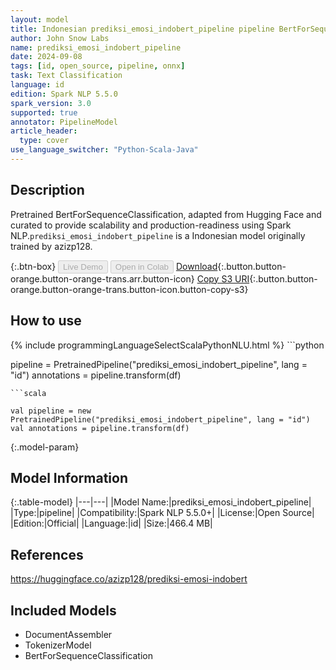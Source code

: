 ```yaml
---
layout: model
title: Indonesian prediksi_emosi_indobert_pipeline pipeline BertForSequenceClassification from azizp128
author: John Snow Labs
name: prediksi_emosi_indobert_pipeline
date: 2024-09-08
tags: [id, open_source, pipeline, onnx]
task: Text Classification
language: id
edition: Spark NLP 5.5.0
spark_version: 3.0
supported: true
annotator: PipelineModel
article_header:
  type: cover
use_language_switcher: "Python-Scala-Java"
---
```


## Description

Pretrained BertForSequenceClassification, adapted from Hugging Face and curated to provide scalability and production-readiness using Spark NLP.`prediksi_emosi_indobert_pipeline` is a Indonesian model originally trained by azizp128.

{:.btn-box}
<button class="button button-orange" disabled>Live Demo</button>
<button class="button button-orange" disabled>Open in Colab</button>
[Download](https://s3.amazonaws.com/auxdata.johnsnowlabs.com/public/models/prediksi_emosi_indobert_pipeline_id_5.5.0_3.0_1725825888549.zip){:.button.button-orange.button-orange-trans.arr.button-icon}
[Copy S3 URI](s3://auxdata.johnsnowlabs.com/public/models/prediksi_emosi_indobert_pipeline_id_5.5.0_3.0_1725825888549.zip){:.button.button-orange.button-orange-trans.button-icon.button-copy-s3}

## How to use



<div class="tabs-box" markdown="1">
{% include programmingLanguageSelectScalaPythonNLU.html %}
```python

pipeline = PretrainedPipeline("prediksi_emosi_indobert_pipeline", lang = "id")
annotations =  pipeline.transform(df)   

```
```scala

val pipeline = new PretrainedPipeline("prediksi_emosi_indobert_pipeline", lang = "id")
val annotations = pipeline.transform(df)

```
</div>

{:.model-param}
## Model Information

{:.table-model}
|---|---|
|Model Name:|prediksi_emosi_indobert_pipeline|
|Type:|pipeline|
|Compatibility:|Spark NLP 5.5.0+|
|License:|Open Source|
|Edition:|Official|
|Language:|id|
|Size:|466.4 MB|

## References

https://huggingface.co/azizp128/prediksi-emosi-indobert

## Included Models

- DocumentAssembler
- TokenizerModel
- BertForSequenceClassification